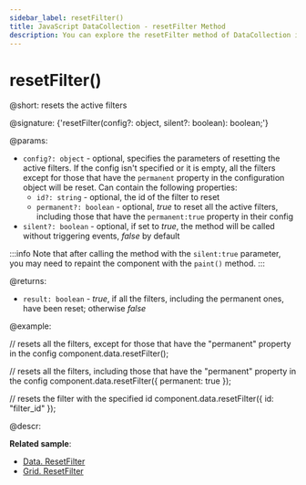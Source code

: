 ```yaml
---
sidebar_label: resetFilter()
title: JavaScript DataCollection - resetFilter Method 
description: You can explore the resetFilter method of DataCollection in the documentation of the DHTMLX JavaScript UI library. Browse developer guides and API reference, try out code examples and live demos, and download a free 30-day evaluation version of DHTMLX Suite.
---
```


# resetFilter()

@short: resets the active filters

@signature: {'resetFilter(config?: object, silent?: boolean): boolean;'}

@params:
- `config?: object` - optional, specifies the parameters of resetting the active filters. If the config isn't specified or it is empty, all the filters except for those that have the `permanent` property in the configuration object will be reset. Can contain the following properties:
    - `id?: string` - optional, the id of the filter to reset
    - `permanent?: boolean` - optional, *true* to reset all the active filters, including those that have the `permanent:true` property in their config
- `silent?: boolean` - optional, if set to *true*, the method will be called without triggering events, *false* by default

:::info
Note that after calling the method with the `silent:true` parameter, you may need to repaint the component with the `paint()` method.
:::

@returns:
- `result: boolean` - *true*, if all the filters, including the permanent ones, have been reset; otherwise *false*

@example:

// resets all the filters, except for those that have the "permanent" property in the config
component.data.resetFilter();

// resets all the filters, including those that have the "permanent" property in the config
component.data.resetFilter({ permanent: true });

// resets the filter with the specified id
component.data.resetFilter({ id: "filter_id" });

@descr:    

**Related sample**: 
- [Data. ResetFilter](https://snippet.dhtmlx.com/jg8wxfvc)
- [Grid. ResetFilter](https://snippet.dhtmlx.com/15trblk2)
